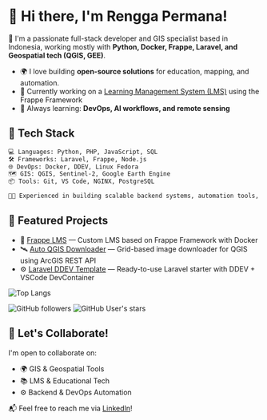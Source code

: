 # 👋 Hi there, I'm Rengga Permana!

🎯 I'm a passionate full-stack developer and GIS specialist based in Indonesia, working mostly with **Python, Docker, Frappe, Laravel, and Geospatial tech (QGIS, GEE)**.

- 🌍 I love building **open-source solutions** for education, mapping, and automation.
- 🚀 Currently working on a [Learning Management System (LMS)](https://github.com/frappe/lms) using the Frappe Framework
- 🧠 Always learning: **DevOps, AI workflows, and remote sensing**

## 🧰 Tech Stack
```bash
💻 Languages: Python, PHP, JavaScript, SQL  
🛠️ Frameworks: Laravel, Frappe, Node.js  
🌐 DevOps: Docker, DDEV, Linux Fedora  
🗺️ GIS: QGIS, Sentinel-2, Google Earth Engine
📦 Tools: Git, VS Code, NGINX, PostgreSQL

👨‍💻 Experienced in building scalable backend systems, automation tools, and geospatial apps with a strong focus on open-source technology.

```

## 🚀 Featured Projects

- 🔧 [Frappe LMS](https://github.com/frappe/lms) — Custom LMS based on Frappe Framework with Docker
- 🛰️ [Auto QGIS Downloader](https://github.com/rgPermana/auto-qgis-downloader) — Grid-based image downloader for QGIS using ArcGIS REST API
- ⚙️ [Laravel DDEV Template](https://github.com/rgPermana/laravel-ddev-template) — Ready-to-use Laravel starter with DDEV + VSCode DevContainer


![Top Langs](https://github-readme-stats.vercel.app/api/top-langs/?username=rgPermana&layout=compact&theme=radical)


![GitHub followers](https://img.shields.io/github/followers/rgPermana?label=Follow&style=social)
![GitHub User's stars](https://img.shields.io/github/stars/rgPermana?affiliations=OWNER&style=social)





## 🤝 Let's Collaborate!
I'm open to collaborate on:
- 🌍 GIS & Geospatial Tools
- 📚 LMS & Educational Tech
- ⚙️ Backend & DevOps Automation

📬 Feel free to reach me via [LinkedIn](https://linkedin.com/in/rengga-permana)!

